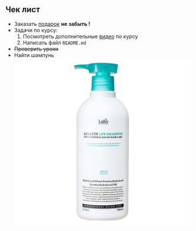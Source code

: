 ## Чек лист
- Заказать [подарок](https://www.douglas.de/) **не забыть !**
- Задачи по курсу:
  1. Посмотреть дополнительные [видео](https://www.ait-tr.de/video) по курсу
  2. Написать файл `README.md`
- ~~Проверить уроки~~
- Найти шампунь  ![шампунь](/shampoo.jpg)
